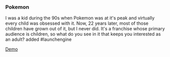 ### Pokemon

I was a kid during the 90s when Pokemon was at it's peak and virtually every child was obsessed with it. Now, 22 years later, most of those children have grown out of it, but I never did. It's a franchise whose primary audience is children, so what do you see in it that keeps you interested as an adult? added #launchengine

[Demo](https://pokemonwebapp.netlify.app/)
